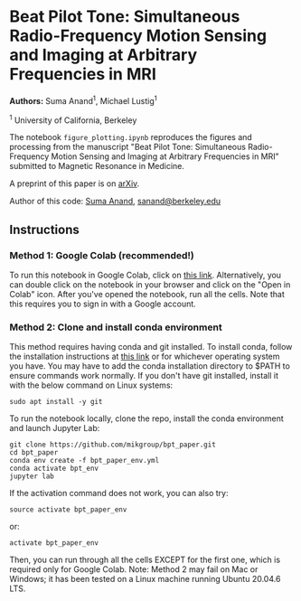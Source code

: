 # **Beat Pilot Tone: Simultaneous Radio-Frequency Motion Sensing and Imaging at Arbitrary Frequencies in MRI**
**Authors:** Suma Anand<sup>1</sup>, Michael Lustig<sup>1</sup>

<sup>1</sup> University of California, Berkeley

The notebook <code>figure_plotting.ipynb</code> reproduces the figures and processing from the manuscript "Beat Pilot Tone: Simultaneous Radio-Frequency Motion Sensing and Imaging at Arbitrary Frequencies in MRI" submitted to Magnetic Resonance in Medicine.

A preprint of this paper is on [arXiv](https://arxiv.org/abs/2306.10236). 

Author of this code: [Suma Anand](https://people.eecs.berkeley.edu/~sanand/), sanand@berkeley.edu

## Instructions

### Method 1: Google Colab (recommended!)
To run this notebook in Google Colab, click on [this link](https://colab.research.google.com/github/mikgroup/bpt_paper/blob/main/figure_plotting.ipynb).
Alternatively, you can double click on the notebook in your browser and click on the "Open in Colab" icon.
After you've opened the notebook, run all the cells. Note that this requires you to sign in with a Google account.

### Method 2: Clone and install conda environment
This method requires having conda and git installed. 
To install conda, follow the installation instructions at [this link](https://conda.io/projects/conda/en/latest/user-guide/install/linux.html) or for whichever operating system you have.
You may have to add the conda installation directory to $PATH to ensure commands work normally.
If you don't have git installed, install it with the below command on Linux systems:

```
sudo apt install -y git
```

To run the notebook locally, clone the repo, install the conda environment and launch Jupyter Lab:

```
git clone https://github.com/mikgroup/bpt_paper.git
cd bpt_paper
conda env create -f bpt_paper_env.yml
conda activate bpt_env
jupyter lab

```


If the activation command does not work, you can also try:

```
source activate bpt_paper_env
```

or:

```
activate bpt_paper_env
```

Then, you can run through all the cells EXCEPT for the first one, which is required only for Google Colab.
Note: Method 2 may fail on Mac or Windows; it has been tested on a Linux machine running Ubuntu 20.04.6 LTS. 
